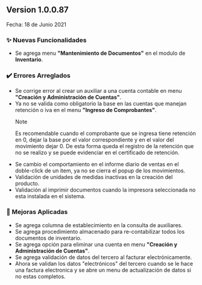 ## Version 1.0.0.87
Fecha: 18 de Junio 2021

### ✨ Nuevas Funcionalidades

- Se agrega menu **"Mantenimiento de Documentos"** en el modulo de **Inventario**.

### ✔️ Errores Arreglados

- Se corrige error al crear un auxiliar a una cuenta contable en menu **"Creación y Administración de Cuentas"**.
- Ya no se valida como obligatorio la base en las cuentas que manejan retención o iva en el menu **"Ingreso de Comprobantes"**.
    > [!NOTE]
    > Es recomendable cuando el comprobante que se ingresa tiene retención en 0, dejar la base por el valor correspondiente y en el valor del movimiento dejar 0.
    > De esta forma queda el registro de la retención que no se realizo y se puede evidenciar en el certificado de retención.
- Se cambio el comportamiento en el informe diario de ventas en el doble-click de un item, ya no se cierra el popup de los movimientos.
- Validación de unidades de medidas inactivas en la creación del producto.
- Validación al imprimir documentos cuando la impresora seleccionada no esta instalada en el sistema.

### 🔨 Mejoras Aplicadas

- Se agrega columna de establecimiento en la consulta de auxiliares.
- Se agrega procedimiento almacenado para re-contabilizar todos los documentos de inventario.
- Se agrega opción para eliminar una cuenta en menu **"Creación y Administración de Cuentas"**. 
- Se agrega validación de datos del tercero al facturar electrónicamente.
- Ahora se validan los datos "electrónicos" del tercero cuando se le hace una factura electronica y se abre un menu de actualización de datos si no estas completos.